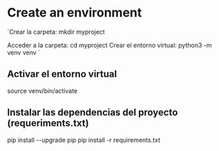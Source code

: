 # Create an environment
`Crear la carpeta: 
mkdir myproject

Acceder a la carpeta:
cd myproject
Crear el entorno virtual:
python3 -m venv venv
`

## Activar el entorno virtual
source venv/bin/activate

## Instalar las dependencias del proyecto (requeriments.txt)
pip install --upgrade pip
pip install -r requirements.txt